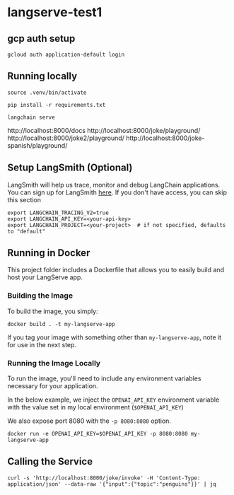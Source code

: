 # langserve-test1

## gcp auth setup

```shell
gcloud auth application-default login
```

## Running locally

```shell
source .venv/bin/activate

pip install -r requirements.txt

langchain serve
```

http://localhost:8000/docs
http://localhost:8000/joke/playground/
http://localhost:8000/joke2/playground/
http://localhost:8000/joke-spanish/playground/


## Setup LangSmith (Optional)
LangSmith will help us trace, monitor and debug LangChain applications. 
You can sign up for LangSmith [here](https://smith.langchain.com/). 
If you don't have access, you can skip this section


```shell
export LANGCHAIN_TRACING_V2=true
export LANGCHAIN_API_KEY=<your-api-key>
export LANGCHAIN_PROJECT=<your-project>  # if not specified, defaults to "default"
```

## Running in Docker

This project folder includes a Dockerfile that allows you to easily build and host your LangServe app.

### Building the Image

To build the image, you simply:

```shell
docker build . -t my-langserve-app
```

If you tag your image with something other than `my-langserve-app`,
note it for use in the next step.

### Running the Image Locally

To run the image, you'll need to include any environment variables
necessary for your application.

In the below example, we inject the `OPENAI_API_KEY` environment
variable with the value set in my local environment
(`$OPENAI_API_KEY`)

We also expose port 8080 with the `-p 8080:8080` option.

```shell
docker run -e OPENAI_API_KEY=$OPENAI_API_KEY -p 8080:8080 my-langserve-app
```

## Calling the Service

```shell
curl -s 'http://localhost:8000/joke/invoke' -H 'Content-Type: application/json' --data-raw '{"input":{"topic":"penguins"}}' | jq
```
